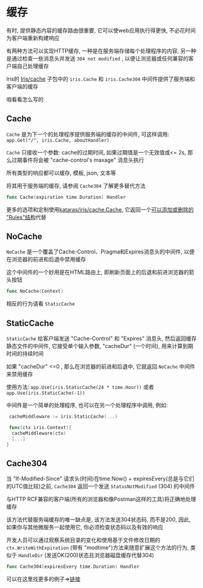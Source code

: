 # 缓存

有时, 提供静态内容的缓存路由很重要, 它可以使web应用执行得更快, 不必花时间为客户端重新构建响应

有两种方法可以实现HTTP缓存, 一种是在服务端存储每个处理程序的内容, 另一种是通过检查一些消息头并发送 `304 not modified` , 以便让浏览器或任何兼容的客户端自己处理缓存

Iris的 [Iris/cache](https://github.com/kataras/iris/tree/master/cache) 子包中的 `iris.Cache` 和 `iris.Cache304` 中间件提供了服务端和客户端的缓存

咱看看怎么写的

## Cache

`Cache` 是为下一个的处理程序提供服务端的缓存的中间件, 可这样调用: `app.Get("/", iris.Cache, aboutHandler)`

`Cache` 只接收一个参数: cache的过期时间, 如果过期值是一个无效值或<= 2s, 那么过期事件将会被 "cache-control's maxage" 消息头执行

所有类型的响应都可以缓存, 模板, json, 文本等

将其用于服务端的缓存, 请参阅 `Cache304` 了解更多替代方法

```go
func Cache(expiration time.Duration) Handler
```

更多的选项和定制使用[kataras/iris/cache.Cache](https://godoc.org/github.com/kataras/iris/cache#Cache), 它返回一个[可以添加或删除的 "Rules"结构](https://godoc.org/github.com/kataras/iris/cache/client#Handler)代替

## NoCache

`NoCache` 是一个覆盖了Cache-Control、Pragma和Expires消息头的中间件, 以便在浏览器的前进和后退中禁用缓存

这个中间件的一个妙用是在HTML路由上, 即刷新页面上的后退和前进浏览器的箭头按钮

```go
func NoCache(Context)
```

相反的行为请看 `StaticCache`

## StaticCache

`StaticCache` 给客户端发送 "Cache-Control" 和 "Expires" 消息头, 然后返回缓存静态文件的中间件, 它接受单个输入参数, "cacheDur" (一个时间), 用来计算到期时间的持续时间

如果 "cacheDur" <=0 , 那么在浏览器的前进和后退中, 它就返回 `NoCache` 中间件来禁用缓存

使用方法: `app.Use(iris.StaticCache(24 * time.Hour))` 或者 `app.Use(iris.StaticCache(-1))`

中间件是一个简单的处理程序, 也可以在另一个处理程序中调用, 例如:

```go
 cacheMiddleware := iris.StaticCache(...)

 func(ctx iris.Context){
  cacheMiddleware(ctx)
  [...]
}
```

## Cache304

当 "If-Modified-Since" 请求头(时间)在time.Now() + expiresEvery(总是与它们的UTC值比较)之前, `Cache304` 返回一个发送 `StatusNotModified` (304) 的中间件

与HTTP RCF兼容的客户端(所有的浏览器和像Postman这样的工具)将正确地处理缓存

该方法代替服务端缓存的唯一缺点是, 该方法发送304状态码, 而不是200, 因此, 如果你与其他微服务一起使用它, 你必须检查状态码以及有效的响应

开发人员可以通过观察系统目录的变化和使用基于文件修改日期的 `ctx.WriteWithExpiration` (带有 "modtime")方法来随意扩展这个方法的行为,  类似于 `HandleDir` (发送OK(200)状态且浏览器磁盘缓存代替304)

```go
func Cache304(expiresEvery time.Duration) Handler
```

可以在这里找更多的例子=>[链接](https://github.com/kataras/iris/tree/master/_examples/response-writer/cache)
